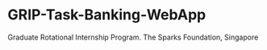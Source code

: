 ﻿# GRIP-Task-Banking-WebApp
Graduate Rotational Internship Program.
The Sparks Foundation, Singapore 
